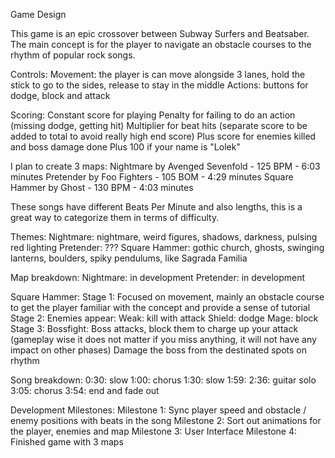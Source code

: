 Game Design

This game is an epic crossover between Subway Surfers and Beatsaber. The main concept is for the player to navigate an obstacle courses to the rhythm of popular rock songs.

Controls:
  Movement: the player is can move alongside 3 lanes, hold the stick to go to the sides, release to stay in the middle
  Actions: buttons for dodge, block and attack

Scoring:
  Constant score for playing
  Penalty for failing to do an action (missing dodge, getting hit)
  Multiplier for beat hits (separate score to be added to total to avoid really high end score)
  Plus score for enemies killed and boss damage done
  Plus 100 if your name is "Lolek"

I plan to create 3 maps:
  Nightmare by Avenged Sevenfold - 125 BPM - 6:03 minutes
  Pretender by Foo Fighters - 105 BOM - 4:29 minutes
  Square Hammer by Ghost - 130 BPM - 4:03 minutes

These songs have different Beats Per Minute and also lengths, this is a great way to categorize them in terms of difficulty.

Themes:
  Nightmare: nightmare, weird figures, shadows, darkness, pulsing red lighting
  Pretender: ???
  Square Hammer: gothic church, ghosts, swinging lanterns, boulders, spiky pendulums, like Sagrada Familia

Map breakdown:
  Nightmare: in development
  Pretender: in development

  Square Hammer:
    Stage 1:
      Focused on movement, mainly an obstacle course to get the player familiar with the concept and provide a sense of tutorial
    Stage 2:
      Enemies appear:
        Weak: kill with attack
        Shield: dodge
        Mage: block
    Stage 3:
      Bossfight:
        Boss attacks, block them to charge up your attack (gameplay wise it does not matter if you miss anything, it will not have any impact on other phases)
        Damage the boss from the destinated spots on rhythm

  Song breakdown:
    0:30: slow
    1:00: chorus
    1:30: slow
    1:59:
    2:36: guitar solo
    3:05: chorus
    3:54: end and fade out


Development Milestones:
  Milestone 1: Sync player speed and obstacle / enemy positions with beats in the song 
  Milestone 2: Sort out animations for the player, enemies and map
  Milestone 3: User Interface
  Milestone 4: Finished game with 3 maps
